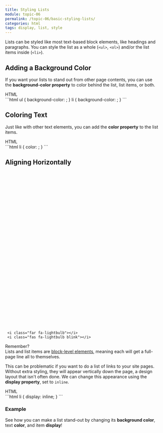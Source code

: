 ```yaml
---
title: Styling Lists
module: topic-06
permalink: /topic-06/basic-styling-lists/
categories: html
tags: display, list, style
---
```


<div class="divider-heading"></div>

Lists can be styled like most text-based block elements, like headings and paragraphs. You can style the list as a whole (`<ul>`, `<ol>`) and/or the list items inside (`<li>`).


## Adding a Background Color
If you want your lists to stand out from other page contents, you can use the **background-color property** to color behind the list, list items, or both.

<div id="code-heading">HTML</div>
```html
ul {
  background-color: ;
}
li {
  background-color: ;
}
```


## Coloring Text
Just like with other text elements, you can add the **color property** to the list items.

<div id="code-heading">HTML</div>
```html
li {
  color: ;
}
```


## Aligning Horizontally
<div class="container-row">
  <div class="lightbulb">
     <svg viewBox='0 0 64 64'>
       <g>
         <line x1='32' y1='16' x2='32' y2='0' />
         <line x1='41.40' y1='19.05' x2='50.80' y2='6.11' />
         <line x1='47.21' y1='27.05' x2='62.43' y2='22.11' />
         <line x1='47.21' y1='36.94' x2='62.43' y2='41.88' />
         <line x1='16.78' y1='36.94' x2='1.56' y2='41.88' />
         <line x1='16.78' y1='27.05' x2='1.56' y2='22.11' />
         <line x1='22.59' y1='19.05' x2='13.19' y2='6.11' />
       </g>
     </svg>

     <i class="far fa-lightbulb"></i>
     <i class="fas fa-lightbulb blink"></i>
  </div>
  <p><span class="remember-text">Remember?</span><br/>
  Lists and list items are <a href="../../topic-05/extra-markup#block-level" target="_blank">block-level elements</a>, meaning each will get a full-page line all to themselves.</p>
</div>


 This can be problematic if you want to do a list of links to your site pages. Without extra styling, they will appear vertically down the page, a design layout that isn't often done. We can change this appearance using the **display property**, set to `inline`.

 <div id="code-heading">HTML</div>
 ```html
 li {
   display: inline;
 }
 ```


 <div class="divider-pg"></div>


### Example
See how you can make a list stand-out by changing its **background color**, text **color**, and item **display**!


<div class="external-embed">
  <p data-height="600" data-theme-id="30567" data-slug-hash="aQboNw" data-default-tab="html,result" data-user="Media-Ed-Online" data-pen-title="Basic HTML List Stying" class="codepen"></p>
</div>
